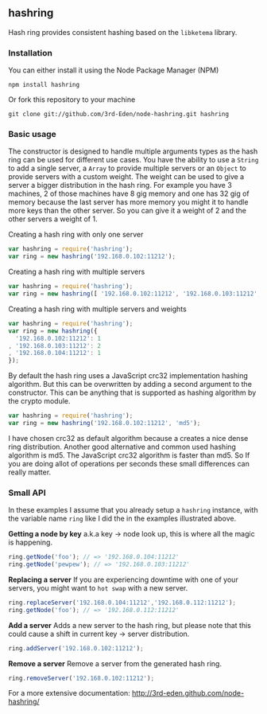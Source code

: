 ## hashring

Hash ring provides consistent hashing based on the `libketema` library.

### Installation

You can either install it using the Node Package Manager (NPM)

    npm install hashring

Or fork this repository to your machine

    git clone git://github.com/3rd-Eden/node-hashring.git hashring

### Basic usage

The constructor is designed to handle multiple arguments types as the hash ring can be used for different use cases. You have the ability to use a `String` to add a single server, a `Array` to provide multiple servers or an `Object` to provide servers with a custom weight. The weight can be used to give a server a bigger distribution in the hash ring. For example you have 3 machines, 2 of those machines have 8 gig memory and one has 32 gig of memory because the last server has more memory you might it to handle more keys than the other server. So you can give it a weight of 2 and the other servers a weight of 1.

Creating a hash ring with only one server

``` javascript
var hashring = require('hashring');
var ring = new hashring('192.168.0.102:11212');
```

Creating a hash ring with multiple servers

``` javascript
var hashring = require('hashring');
var ring = new hashring([ '192.168.0.102:11212', '192.168.0.103:11212', '192.168.0.104:11212']);
```

Creating a hash ring with multiple servers and weights

``` javascript
var hashring = require('hashring');
var ring = new hashring({
  '192.168.0.102:11212': 1
, '192.168.0.103:11212': 2
, '192.168.0.104:11212': 1
});
```

By default the hash ring uses a JavaScript crc32 implementation hashing algorithm. But this can be overwritten by adding a second argument to the constructor. This can be anything that is supported as hashing algorithm by the crypto module.

``` javascript
var hashring = require('hashring');
var ring = new hashring('192.168.0.102:11212', 'md5');
```

I have chosen crc32 as default algorithm because a creates a nice dense ring distribution. Another good alternative and common used hashing algorithm is md5. The JavaScript crc32 algorithm is faster than md5. So If you are doing allot of operations per seconds these small differences can really matter.

### Small API

In these examples I assume that you already setup a `hashring` instance, with the variable name `ring` like I did the in the examples illustrated above.

**Getting a node by key**
a.k.a key -> node look up, this is where all the magic is happening.

``` javascript
ring.getNode('foo'); // => '192.168.0.104:11212'
ring.getNode('pewpew'); // => '192.168.0.103:11212'
```

**Replacing a server**
If you are experiencing downtime with one of your servers, you might want to `hot swap` with a new server.

``` javascript
ring.replaceServer('192.168.0.104:11212','192.168.0.112:11212');
ring.getNode('foo'); // => '192.168.0.112:11212'
```

**Add a server**
Adds a new server to the hash ring, but please note that this could cause a shift in current key -> server distribution.

``` javascript
ring.addServer('192.168.0.102:11212');
```

**Remove a server**
Remove a server from the generated hash ring.

``` javascript
ring.removeServer('192.168.0.102:11212');
```

For a more extensive documentation: http://3rd-eden.github.com/node-hashring/